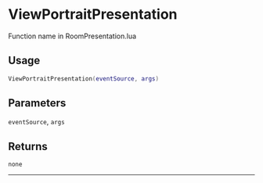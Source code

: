 # ViewPortraitPresentation
Function name in RoomPresentation.lua
## Usage
```lua
ViewPortraitPresentation(eventSource, args)
```
## Parameters
`eventSource`, `args`
## Returns
`none`

---